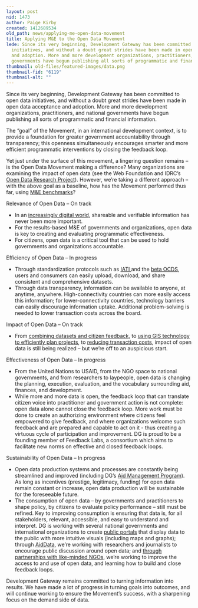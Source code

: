 ```yaml
---
layout: post
nid: 1473
author: Paige Kirby
created: 1412689534
old_path: news/applying-me-open-data-movement
title: Applying M&E to the Open Data Movement
lede: Since its very beginning, Development Gateway has been committed to open data
  initiatives, and without a doubt great strides have been made in open data acceptance
  and adoption. More and more development organizations, practitioners, and national
  governments have begun publishing all sorts of programmatic and financial information.
thumbnail: old-files/featured-images/data.png
thumbnail-fid: "6119"
thumbnail-alt: ""
---
```


Since its very beginning, Development Gateway has been committed to open data initiatives, and without a doubt great strides have been made in open data acceptance and adoption. More and more development organizations, practitioners, and national governments have begun publishing all sorts of programmatic and financial information.

The “goal” of the Movement, in an international development context, is to provide a foundation for greater government accountability through transparency; this openness simultaneously encourages smarter and more efficient programmatic interventions by closing the feedback loop.

Yet just under the surface of this movement, a lingering question remains – is the Open Data Movement making a difference? Many organizations are examining the impact of open data (see the Web Foundation and IDRC’s [Open Data Research Project](http://www.opendataresearch.org/)). However, we’re taking a different approach – with the above goal as a baseline, how has the Movement performed thus far, using [M&E benchmarks](http://www.oecd.org/development/evaluation/qualitystandards.pdf)?

Relevance of Open Data – On track

- In an [increasingly digital world](http://www.internetlivestats.com/internet-users/), shareable and verifiable information has never been more important.
- For the results-based M&E of governments and organizations, open data is key to creating and evaluating programmatic effectiveness.
- For citizens, open data is a critical tool that can be used to hold governments and organizations accountable.

Efficiency of Open Data – In progress

- Through standardization protocols such as [IATI ](http://iatistandard.org/)and the [beta OCDS](http://www.open-contracting.org/beta-release-open-contracting-data-standards), users and consumers can easily upload, download, and share consistent and comprehensive datasets.
- Through data transparency, information can be available to anyone, at anytime, anywhere. High-connectivity countries can more easily access this information; for lower-connectivity countries, technology barriers can easily discourage information uptake. Additional problem-solving is needed to lower transaction costs across the board.

Impact of Open Data – On track

- From [combining datasets and citizen feedback](/news/making-citizen-feedback-more-actionable-uganda), to [using GIS technology to efficiently plan projects](/news/mapafrica-afdb-geocoding-greater-accountability), to [reducing transaction costs](/programs/dgMarket), impact of open data is still being realized – but we’re off to an auspicious start.

Effectiveness of Open Data – In progress

- From the United Nations to USAID, from the NGO space to national governments, and from researchers to laypeople, open data is changing the planning, execution, evaluation, and the vocabulary surrounding aid, finances, and development.
- While more and more data is open, the feedback loop that can translate citizen voice into practitioner and government action is not complete: open data alone cannot close the feedback loop. More work must be done to create an authorizing environment where citizens feel empowered to give feedback, and where organizations welcome such feedback and are prepared and capable to act on it - thus creating a virtuous cycle of participation and improvement. DG is proud to be a founding member of Feedback Labs, a consortium which aims to facilitate new norms on effective and closed feedback loops.

Sustainability of Open Data – In progress

- Open data production systems and processes are constantly being streamlined and improved (including DG’s [Aid Management Program](/programs/aid-management-program)). As long as incentives (prestige, legitimacy, funding) for open data remain constant or increase, open data production will be sustainable for the foreseeable future.
- The consumption of open data – by governments and practitioners to shape policy, by citizens to evaluate policy performance – still must be refined. Key to improving consumption is ensuring that data is, for all stakeholders, relevant, accessible, and easy to understand and interpret. DG is working with several national governments and international organizations to create [public portals](/news/mapafrica-african-development-bank-looks-institutionalize-geocoding) that display data to the public with more intuitive visuals (including maps and graphs); through [AidData](http://aiddata.org/access-our-data), we’re working with researchers and journalists to encourage public discussion around open data; and [through partnerships with like-minded NGOs](/news/making-citizen-feedback-more-actionable-uganda), we’re working to improve the access to and use of open data, and learning how to build and close feedback loops.

Development Gateway remains committed to turning information into results. We have made a lot of progress in turning goals into outcomes, and will continue working to ensure the Movement’s success, with a sharpening focus on the demand side of data.
